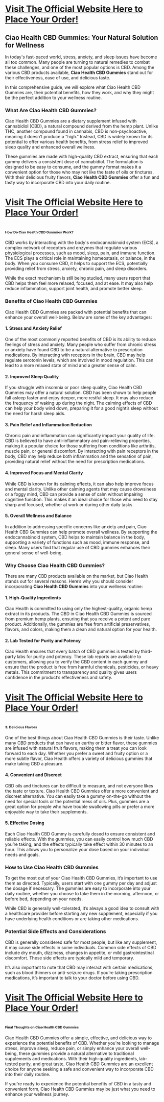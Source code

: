 <h1><a href="https://getdeals24x7.com/order-ciao">Visit The Official Website Here to Place Your Order!</a></h1>
<h2>Ciao Health CBD Gummies: Your Natural Solution for Wellness</h2>
<p>In today's fast-paced world, stress, anxiety, and sleep issues have become all too common. Many people are turning to natural remedies to combat these challenges, and one of the most popular options is CBD. Among the various CBD products available, <strong>Ciao Health CBD Gummies</strong> stand out for their effectiveness, ease of use, and delicious taste.</p>
<p>In this comprehensive guide, we will explore what Ciao Health CBD Gummies are, their potential benefits, how they work, and why they might be the perfect addition to your wellness routine.</p>
<h3>What Are Ciao Health CBD Gummies?</h3>
<p>Ciao Health CBD Gummies are a dietary supplement infused with cannabidiol (CBD), a natural compound derived from the hemp plant. Unlike THC, another compound found in cannabis, CBD is non-psychoactive, meaning it doesn&rsquo;t produce a "high." Instead, CBD is widely known for its potential to offer various health benefits, from stress relief to improved sleep quality and enhanced overall wellness.</p>
<p>These gummies are made with high-quality CBD extract, ensuring that each gummy delivers a consistent dose of cannabidiol. The formulation is designed to be easy to consume, and the gummy format makes it a convenient option for those who may not like the taste of oils or tinctures. With their delicious fruity flavors, <strong>Ciao Health CBD Gummies</strong> offer a fun and tasty way to incorporate CBD into your daily routine.</p>
<h1><a href="https://getdeals24x7.com/order-ciao">Visit The Official Website Here to Place Your Order!</a></h1>
<h1><span style="font-size: 11px;">How Do Ciao Health CBD Gummies Work?</span></h1>
<p>CBD works by interacting with the body's endocannabinoid system (ECS), a complex network of receptors and enzymes that regulate various physiological processes, such as mood, sleep, pain, and immune function. The ECS plays a critical role in maintaining homeostasis, or balance, in the body. When you consume CBD, it helps to support the ECS, potentially providing relief from stress, anxiety, chronic pain, and sleep disorders.</p>
<p>While the exact mechanism is still being studied, many users report that CBD helps them feel more relaxed, focused, and at ease. It may also help reduce inflammation, support joint health, and promote better sleep.</p>
<h3>Benefits of Ciao Health CBD Gummies</h3>
<p>Ciao Health CBD Gummies are packed with potential benefits that can enhance your overall well-being. Below are some of the key advantages:</p>
<h4>1. <strong>Stress and Anxiety Relief</strong></h4>
<p>One of the most commonly reported benefits of CBD is its ability to reduce feelings of stress and anxiety. Many people who suffer from chronic stress or anxiety have found CBD to be a natural alternative to prescription medications. By interacting with receptors in the brain, CBD may help regulate serotonin levels, which are involved in mood regulation. This can lead to a more relaxed state of mind and a greater sense of calm.</p>
<h4>2. <strong>Improved Sleep Quality</strong></h4>
<p>If you struggle with insomnia or poor sleep quality, Ciao Health CBD Gummies may offer a natural solution. CBD has been shown to help people fall asleep faster and enjoy deeper, more restful sleep. It may also reduce the frequency of waking up during the night. The calming effects of CBD can help your body wind down, preparing it for a good night&rsquo;s sleep without the need for harsh sleep aids.</p>
<h4>3. <strong>Pain Relief and Inflammation Reduction</strong></h4>
<p>Chronic pain and inflammation can significantly impact your quality of life. CBD is believed to have anti-inflammatory and pain-relieving properties, making it a popular choice for those suffering from conditions like arthritis, muscle pain, or general discomfort. By interacting with pain receptors in the body, CBD may help reduce both inflammation and the sensation of pain, providing natural relief without the need for prescription medications.</p>
<h4>4. <strong>Improved Focus and Mental Clarity</strong></h4>
<p>While CBD is known for its calming effects, it can also help improve focus and mental clarity. Unlike other calming agents that may cause drowsiness or a foggy mind, CBD can provide a sense of calm without impairing cognitive function. This makes it an ideal choice for those who need to stay sharp and focused, whether at work or during other daily tasks.</p>
<h4>5. <strong>Overall Wellness and Balance</strong></h4>
<p>In addition to addressing specific concerns like anxiety and pain, Ciao Health CBD Gummies can help promote overall wellness. By supporting the endocannabinoid system, CBD helps to maintain balance in the body, supporting a variety of functions such as mood, immune response, and sleep. Many users find that regular use of CBD gummies enhances their general sense of well-being.</p>
<h3>Why Choose Ciao Health CBD Gummies?</h3>
<p>There are many CBD products available on the market, but Ciao Health stands out for several reasons. Here&rsquo;s why you should consider incorporating <strong>Ciao Health CBD Gummies</strong> into your wellness routine:</p>
<h4>1. <strong>High-Quality Ingredients</strong></h4>
<p>Ciao Health is committed to using only the highest-quality, organic hemp extract in its products. The CBD in Ciao Health CBD Gummies is sourced from premium hemp plants, ensuring that you receive a potent and pure product. Additionally, the gummies are free from artificial preservatives, flavors, and colors, making them a clean and natural option for your health.</p>
<h4>2. <strong>Lab Tested for Purity and Potency</strong></h4>
<p>Ciao Health ensures that every batch of CBD gummies is tested by third-party labs for purity and potency. These lab reports are available to customers, allowing you to verify the CBD content in each gummy and ensure that the product is free from harmful chemicals, pesticides, or heavy metals. This commitment to transparency and quality gives users confidence in the product&rsquo;s effectiveness and safety.</p>
<h1><a href="https://getdeals24x7.com/order-ciao">Visit The Official Website Here to Place Your Order!</a></h1>
<h1><span style="font-size: 11px;">3. </span><strong style="font-size: 11px;">Delicious Flavors</strong></h1>
<p>One of the best things about Ciao Health CBD Gummies is their taste. Unlike many CBD products that can have an earthy or bitter flavor, these gummies are infused with natural fruit flavors, making them a treat you can look forward to each day. Whether you prefer a sweet and fruity option or a more subtle flavor, Ciao Health offers a variety of delicious gummies that make taking CBD a pleasure.</p>
<h4>4. <strong>Convenient and Discreet</strong></h4>
<p>CBD oils and tinctures can be difficult to measure, and not everyone likes the taste or texture. Ciao Health CBD Gummies offer a more convenient and discreet alternative. You can easily take a gummy on-the-go without the need for special tools or the potential mess of oils. Plus, gummies are a great option for people who have trouble swallowing pills or prefer a more enjoyable way to take their supplements.</p>
<h4>5. <strong>Effective Dosing</strong></h4>
<p>Each Ciao Health CBD Gummy is carefully dosed to ensure consistent and reliable effects. With the gummies, you can easily control how much CBD you&rsquo;re taking, and the effects typically take effect within 30 minutes to an hour. This allows you to personalize your dose based on your individual needs and goals.</p>
<h3>How to Use Ciao Health CBD Gummies</h3>
<p>To get the most out of your Ciao Health CBD Gummies, it&rsquo;s important to use them as directed. Typically, users start with one gummy per day and adjust the dosage if necessary. The gummies are easy to incorporate into your daily routine, whether you choose to take them in the morning, afternoon, or before bed, depending on your needs.</p>
<p>While CBD is generally well-tolerated, it&rsquo;s always a good idea to consult with a healthcare provider before starting any new supplement, especially if you have underlying health conditions or are taking other medications.</p>
<h3>Potential Side Effects and Considerations</h3>
<p>CBD is generally considered safe for most people, but like any supplement, it may cause side effects in some individuals. Common side effects of CBD include dry mouth, dizziness, changes in appetite, or mild gastrointestinal discomfort. These side effects are typically mild and temporary.</p>
<p>It&rsquo;s also important to note that CBD may interact with certain medications, such as blood thinners or anti-seizure drugs. If you&rsquo;re taking prescription medications, it&rsquo;s important to talk to your doctor before using CBD.</p>
<h1><a href="https://getdeals24x7.com/order-ciao">Visit The Official Website Here to Place Your Order!</a></h1>
<h1><span style="font-size: 11px;">Final Thoughts on Ciao Health CBD Gummies</span></h1>
<p>Ciao Health CBD Gummies offer a simple, effective, and delicious way to experience the potential benefits of CBD. Whether you're looking to manage stress, improve sleep, reduce pain, or simply enhance your overall well-being, these gummies provide a natural alternative to traditional supplements and medications. With their high-quality ingredients, lab-tested purity, and great taste, Ciao Health CBD Gummies are an excellent choice for anyone seeking a safe and convenient way to incorporate CBD into their daily routine.</p>
<p>If you're ready to experience the potential benefits of CBD in a tasty and convenient form, Ciao Health CBD Gummies may be just what you need to enhance your wellness journey.</p>
